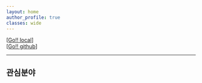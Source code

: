 ```yaml
---
layout: home
author_profile: true
classes: wide
---
```

[[Go!! local](http://localhost:4000/)]  
[[Go!! github](https://onda2me.github.io/)]  


---

## 관심분야